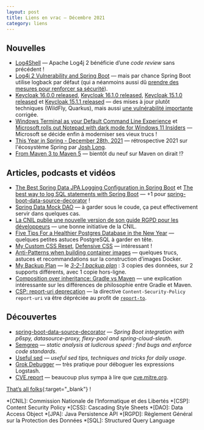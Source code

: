 ```yaml
---
layout: post
title: Liens en vrac — Décembre 2021
category: liens
---
```


## Nouvelles

- [Log4Shell](https://github.com/snyk-labs/awesome-log4shell)
  — Apache Log4j 2 bénéficie d’une _code review_ sans précédent !
- [Log4j 2 Vulnerability and Spring Boot](https://spring.io/blog/2021/12/10/log4j2-vulnerability-and-spring-boot)
  — mais par chance Spring Boot utilise logback par défaut (qui a néanmoins aussi dû
  [prendre des mesures pour renforcer sa sécurité](http://mailman.qos.ch/pipermail/announce/2021/000165.html)).
- [Keycloak 16.0.0 released](https://www.keycloak.org/2021/12/keycloak-1600-released),
  [Keycloak 16.1.0 released](https://www.keycloak.org/2021/12/keycloak-1610-released),
  [Keycloak 15.1.0 released](https://www.keycloak.org/2021/12/keycloak-1510-released.html) et
  [Keycloak 15.1.1 released](https://www.keycloak.org/2021/12/keycloak-1511-released)
  — des mises à jour plutôt techniques (WildFly, Quarkus), mais aussi
  [une vulnérabilité importante](https://www.keycloak.org/2021/12/cve) corrigée.
- [Windows Terminal as your Default Command Line Experience](https://devblogs.microsoft.com/commandline/windows-terminal-as-your-default-command-line-experience/)
  et
  [Microsoft rolls out Notepad with dark mode for Windows 11 Insiders](https://www.theverge.com/2021/12/7/22822651/microsoft-windows-11-notepad-redesign-find-replace-insider)
  — Microsoft se décide enfin à moderniser ses vieux trucs !
- [This Year in Spring - December 28th, 2021](https://spring.io/blog/2021/12/28/this-year-in-spring-december-28th-2021)
  — rétrospective 2021 sur l'écosystème Spring par [Josh Long](https://twitter.com/starbuxman).
- [From Maven 3 to Maven 5](https://www.javaadvent.com/2021/12/from-maven-3-to-maven-5.html)
  — bientôt du neuf sur Maven on dirait !?

## Articles, podcasts et vidéos

- [The Best Spring Data JPA Logging Configuration in Spring Boot](https://thorben-janssen.com/spring-data-jpa-logging/)
  et [The best way to log SQL statements with Spring Boot](https://vladmihalcea.com/log-sql-spring-boot/)
  — +1 pour [spring-boot-data-source-decorator](https://github.com/gavlyukovskiy/spring-boot-data-source-decorator) !
- [Spring Data Mock DAO](https://www.javacodegeeks.com/2021/12/spring-data-mock-dao.html)
  — à garder sous le coude, ça peut effectivement servir dans quelques cas.
- [La CNIL publie une nouvelle version de son guide RGPD pour les développeurs](https://www.cnil.fr/fr/la-cnil-publie-une-nouvelle-version-de-son-guide-rgpd-pour-les-developpeurs)
  — une bonne initiative de la CNIL.
- [Five Tips For a Healthier Postgres Database in the New Year](https://blog.crunchydata.com/blog/five-tips-for-a-healthier-postgres-database-in-the-new-year)
  — quelques petites astuces PostgreSQL à garder en tête.
- [My Custom CSS Reset](https://www.joshwcomeau.com/css/custom-css-reset/),
  [Defensive CSS](https://ishadeed.com/article/defensive-css/)
  — intéressant !
- [Anti-Patterns when building container images](https://jpetazzo.github.io/2021/11/30/docker-build-container-images-antipatterns/)
  — quelques trucs, astuces et recommandations sur la construction d’images Docker.
- [My Backup Plan](https://www.jeffgeerling.com/blog/2021/my-backup-plan)
  — le [_3-2-1 backup plan_](https://en.wikipedia.org/wiki/Backup#3-2-1_rule) : 3 copies des données, sur 2 supports
  différents, avec 1 copie hors-ligne.
- [Composition over inheritance: Gradle vs Maven](https://melix.github.io/blog/2021/12/composition-in-gradle.html)
  — une explication intéressante sur les différences de philosophie entre Gradle et Maven.
- [CSP: report-uri deprecation](https://developer.mozilla.org/en-US/docs/Web/HTTP/Headers/Content-Security-Policy/report-uri)
  — la directive `Content-Security-Policy` `report-uri` va être dépréciée au profit de
  [`report-to`](https://developer.mozilla.org/en-US/docs/Web/HTTP/Headers/Content-Security-Policy/report-to).

## Découvertes

- [spring-boot-data-source-decorator](https://github.com/gavlyukovskiy/spring-boot-data-source-decorator)
  — _Spring Boot integration with p6spy, datasource-proxy, flexy-pool and spring-cloud-sleuth_.
- [Semgrep](https://semgrep.dev/)
  — _static analysis at ludicrous speed : find bugs and enforce code standards_.
- [Useful sed](https://github.com/adrianscheff/useful-sed)
  — _useful sed tips, techniques and tricks for daily usage_.
- [Grok Debugger](https://grokdebug.herokuapp.com/)
  — très pratique pour déboguer les expressions Logstash.
- [CVE.report](https://cve.report)
  — beaucoup plus sympa à lire que [cve.mitre.org](https://cve.mitre.org/).

[That’s all folks](https://www.youtube.com/watch?v=zzE-kVadtNw "Vivaldi - Quattro Stagioni - Janine Jansen"){:target="_blank"} !

<!-- prettier-ignore-start -->
*[CNIL]: Commission Nationale de l’Informatique et des Libertés
*[CSP]: Content Security Policy
*[CSS]: Cascading Style Sheets
*[DAO]: Data Access Object
*[JPA]: Java Persistence API
*[RGPD]: Règlement Général sur la Protection des Données
*[SQL]: Structured Query Language
<!-- prettier-ignore-end -->
